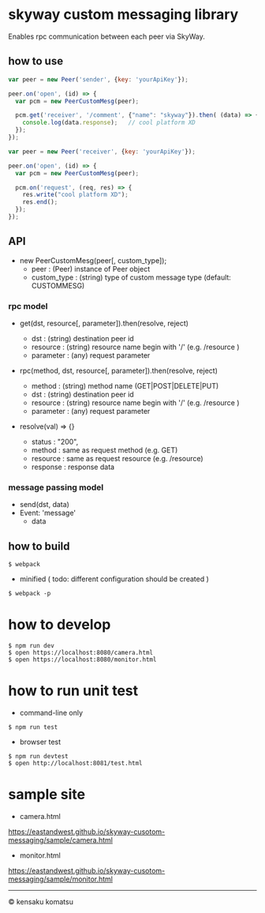 # skyway custom messaging library

Enables rpc communication between each peer via SkyWay.

## how to use

```request.js
var peer = new Peer('sender', {key: 'yourApiKey'});

peer.on('open', (id) => {
  var pcm = new PeerCustomMesg(peer);

  pcm.get('receiver', '/comment', {"name": "skyway"}).then( (data) => {
    console.log(data.response);   // cool platform XD
  });
});
```

```response.js
var peer = new Peer('receiver', {key: 'yourApiKey'});

peer.on('open', (id) => {
  var pcm = new PeerCustomMesg(peer);

  pcm.on('request', (req, res) => {
    res.write("cool platform XD");
    res.end();
  });
});
```


## API

* new PeerCustomMesg(peer[, custom_type]);
  - peer : (Peer) instance of Peer object
  - custom_type : (string) type of custom message type (default: CUSTOMMESG)

### rpc model

* get(dst, resource[, parameter]).then(resolve, reject)
  - dst : (string) destination peer id
  - resource : (string) resource name begin with '/' (e.g. /resource )
  - parameter : (any) request parameter

* rpc(method, dst, resource[, parameter]).then(resolve, reject)
  - method : (string) method name (GET|POST|DELETE|PUT)
  - dst : (string) destination peer id
  - resource : (string) resource name begin with '/' (e.g. /resource )
  - parameter : (any) request parameter

* resolve(val) => {}
  - status : "200",
  - method : same as request method (e.g. GET)
  - resource : same as request resource (e.g. /resource)
  - response : response data

### message passing model

* send(dst, data)
* Event: 'message'
  - data

## how to build

```
$ webpack
```

* minified ( todo: different configuration should be created )

```
$ webpack -p
```

# how to develop

```
$ npm run dev
$ open https://localhost:8080/camera.html
$ open https://localhost:8080/monitor.html
```

# how to run unit test

* command-line only

```
$ npm run test
```

* browser test

```
$ npm run devtest
$ open http://localhost:8081/test.html
```

# sample site

* camera.html

https://eastandwest.github.io/skyway-cusotom-messaging/sample/camera.html

* monitor.html

https://eastandwest.github.io/skyway-cusotom-messaging/sample/monitor.html

---
&copy; kensaku komatsu
